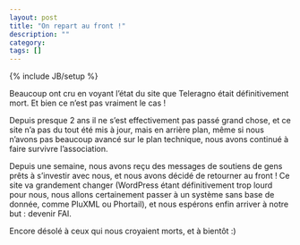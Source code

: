 ```yaml
---
layout: post
title: "On repart au front !"
description: ""
category: 
tags: []
---
```

{% include JB/setup %}

Beaucoup ont cru en voyant l’état du site que Teleragno était définitivement
mort. Et bien ce n’est pas vraiment le cas !

Depuis presque 2 ans il ne s’est effectivement pas passé grand chose, et ce
site n’a pas du tout été mis à jour, mais en arrière plan, même si nous n’avons
pas beaucoup avancé sur le plan technique, nous avons continué à faire survivre
l’association.

Depuis une semaine, nous avons reçu des messages de soutiens de gens prêts à
s’investir avec nous, et nous avons décidé de retourner au front ! Ce site va
grandement changer (WordPress étant définitivement trop lourd pour nous, nous
allons certainement passer à un système sans base de donnée, comme PluXML ou
Phortail), et nous espérons enfin arriver à notre but : devenir FAI.

Encore désolé à ceux qui nous croyaient morts, et à bientôt :)
